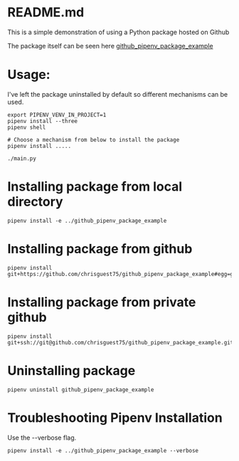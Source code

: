 # README.md
This is a simple demonstration of using a Python package hosted on Github

The package itself can be seen here [github_pipenv_package_example](https://github.com/chrisguest75/github_pipenv_package_example)

# Usage:
I've left the package uninstalled by default so different mechanisms can be used. 

```
export PIPENV_VENV_IN_PROJECT=1
pipenv install --three
pipenv shell

# Choose a mechanism from below to install the package
pipenv install .....

./main.py
```

# Installing package from local directory
```
pipenv install -e ../github_pipenv_package_example
```

# Installing package from github
```
pipenv install git+https://github.com/chrisguest75/github_pipenv_package_example#egg=github_pipenv_package_example
```

# Installing package from private github
```
pipenv install git+ssh://git@github.com/chrisguest75/github_pipenv_package_example.git#egg=github_pipenv_package_example 
```

# Uninstalling package 

```
pipenv uninstall github_pipenv_package_example
```


# Troubleshooting Pipenv Installation
Use the --verbose flag.

```
pipenv install -e ../github_pipenv_package_example --verbose
```
